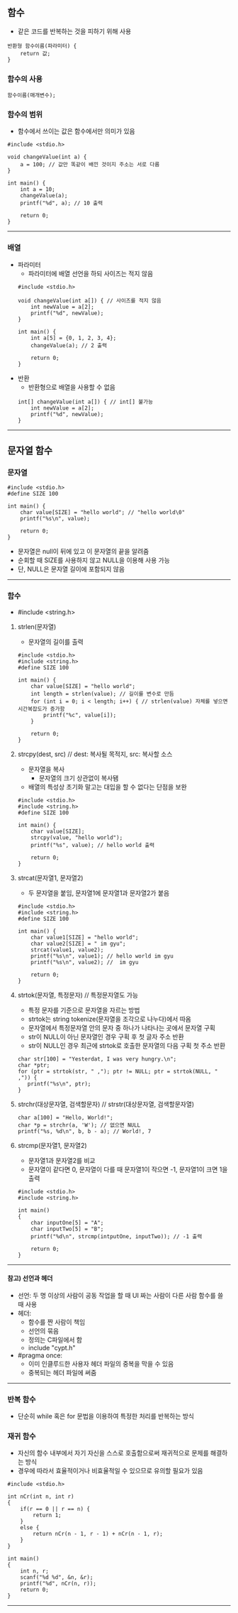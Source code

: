 ## 함수
   - 같은 코드를 반복하는 것을 피하기 위해 사용
   ```
   반환형 함수이름(파라미터) {
       return 값;
   }
   ```

### 함수의 사용
   ```
   함수이름(매개변수);
   ```

### 함수의 범위
   - 함수에서 쓰이는 값은 함수에서만 의미가 있음
   ```
   #include <stdio.h>
   
   void changeValue(int a) {
       a = 100; // 값만 똑같이 배낀 것이지 주소는 서로 다름
   }
   
   int main() {
       int a = 10;
       changeValue(a);
       printf("%d", a); // 10 출력
       
       return 0;
   }
   ```
---

### 배열
   - 파라미터
      - 파라미터에 배열 선언을 하되 사이즈는 적지 않음
      ```
      #include <stdio.h>
      
      void changeValue(int a[]) { // 사이즈를 적지 않음
          int newValue = a[2];
          printf("%d", newValue);
      }
      
      int main() {
          int a[5] = {0, 1, 2, 3, 4};
          changeValue(a); // 2 출력
          
          return 0;
      }
      ```
   - 반환
      - 반환형으로 배열을 사용할 수 없음
      ```
      int[] changeValue(int a[]) { // int[] 불가능
          int newValue = a[2];
          printf("%d", newValue);
      }
      ```
---

## 문자열 함수
### 문자열
   ```
   #include <stdio.h>
   #define SIZE 100
   
   int main() {
       char value[SIZE] = "hello world"; // "hello world\0"
       printf("%s\n", value);
       
       return 0;
   }
   ```
   - 문자열은 null이 뒤에 있고 이 문자열의 끝을 알려줌
   - 순회할 때 SIZE를 사용하지 않고 NULL을 이용해 사용 가능
   - 단, NULL은 문자열 길이에 포함되지 않음
---

### 함수
   - #include <string.h>   
   
   1. strlen(문자열)
      - 문자열의 길이를 출력
      ```
      #include <stdio.h>
      #include <string.h>
      #define SIZE 100
      
      int main() {
          char value[SIZE] = "hello world";
          int length = strlen(value); // 길이를 변수로 만듬
          for (int i = 0; i < length; i++) { // strlen(value) 자체를 넣으면 시간복잡도가 증가함
              printf("%c", value[i]);
          }
          
          return 0;
      }
      ```   
      
   2. strcpy(dest, src) // dest: 복사될 목적지, src: 복사할 소스
      - 문자열을 복사
         - 문자열의 크기 상관없이 복사됌
      - 배열의 특성상 초기화 말고는 대입을 할 수 없다는 단점을 보완
      ```
      #include <stdio.h>
      #include <string.h>
      #define SIZE 100
      
      int main() {
          char value[SIZE];
          strcpy(value, "hello world");
          printf("%s", value); // hello world 출력
          
          return 0;
      }
      ```   
      
   3. strcat(문자열1, 문자열2)
      - 두 문자열을 붙임, 문자열1에 문자열1과 문자열2가 붙음
      ```
      #include <stdio.h>
      #include <string.h>
      #define SIZE 100
      
      int main() {
          char value1[SIZE] = "hello world";
          char value2[SIZE] = " im gyu";
          strcat(value1, value2);
          printf("%s\n", value1); // hello world im gyu
          printf("%s\n", value2); //  im gyu
          
          return 0;
      }
      ```   
      
   4. strtok(문자열, 특정문자) // 특정문자열도 가능
      - 특정 문자를 기준으로 문자열을 자르는 방법
      - strtok는 string tokenize(문자열을 조각으로 나누다)에서 따옴
      - 문자열에서 특정문자열 안의 문자 중 하나가 나타나는 곳에서 문자열 구획
      - str이 NULL이 아닌 문자열인 경우 구획 후 첫 글자 주소 반환
      - str이 NULL인 경우 최근에 strtok로 호출한 문자열의 다음 구획 첫 주소 반환
      ```
      char str[100] = "Yesterdat, I was very hungry.\n";
      char *ptr;
      for (ptr = strtok(str, " ,"); ptr != NULL; ptr = strtok(NULL, " ,")) {
         printf("%s\n", ptr); 
      }
      ```   
      
   5. strchr(대상문자열, 검색할문자) // strstr(대상문자열, 검색할문자열)
      ```
      char a[100] = "Hello, World!";
      char *p = strchr(a, 'W'); // 없으면 NULL
      printf("%s, %d\n", b, b - a); // World!, 7
      ```   
    
   6. strcmp(문자열1, 문자열2)
      - 문자열1과 문자열2를 비교
      - 문자열이 같다면 0, 문자열이 다를 때 문자열1이 작으면 -1, 문자열1이 크면 1을 출력
      ```
      #include <stdio.h>
      #include <string.h>
      
      int main()
      {
          char inputOne[5] = "A";
          char inputTwo[5] = "B";
          printf("%d\n", strcmp(intputOne, inputTwo)); // -1 출력
          
          return 0;
      }
---

#### 참고) 선언과 헤더
   - 선언: 두 명 이상의 사람이 공동 작업을 할 때 UI 짜는 사람이 다른 사람 함수를 쓸 때 사용
   - 헤더: 
      - 함수를 짠 사람이 책임
      - 선언의 묶음 
      - 정의는 C파일에서 함
      - include "cypt.h"
   - #pragma once:
      - 이미 인클루드한 사용자 헤더 파일의 중복을 막을 수 있음
      - 중복되는 헤더 파일에 써줌
---

### 반복 함수
   - 단순히 while 혹은 for 문법을 이용하여 특정한 처리를 반복하는 방식
   
### 재귀 함수
   - 자신의 함수 내부에서 자기 자신을 스스로 호출함으로써 재귀적으로 문제를 해결하는 방식
   - 경우에 따라서 효율적이거나 비효율적일 수 있으므로 유의할 필요가 있음
   ```
   #include <stdio.h>
   
   int nCr(int n, int r) 
   {
       if(r == 0 || r == n) {
           return 1;
       }
       else {
           return nCr(n - 1, r - 1) + nCr(n - 1, r);
       }
   }
   
   int main() 
   {
       int n, r;
       scanf("%d %d", &n, &r);
       printf("%d", nCr(n, r));
       return 0;
   }
   ```
---   
